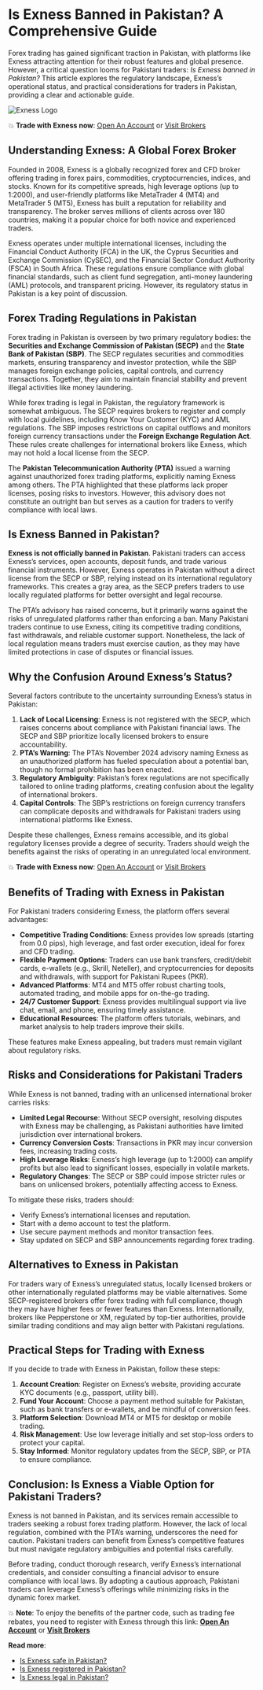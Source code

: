 # Is Exness Banned in Pakistan? A Comprehensive Guide

Forex trading has gained significant traction in Pakistan, with platforms like Exness attracting attention for their robust features and global presence. However, a critical question looms for Pakistani traders: *Is Exness banned in Pakistan?* This article explores the regulatory landscape, Exness’s operational status, and practical considerations for traders in Pakistan, providing a clear and actionable guide.

![Exness Logo](https://d3dpet1g0ty5ed.cloudfront.net/EN_SSA_Trade_every_opportunity_in_milliseconds_800x800.png)

💥 **Trade with Exness now**: [Open An Account](https://one.exnesstrack.org/boarding/sign-up/a/89rj8di4n7) or [Visit Brokers](https://one.exnesstrack.org/a/89rj8di4n7)

## Understanding Exness: A Global Forex Broker

Founded in 2008, Exness is a globally recognized forex and CFD broker offering trading in forex pairs, commodities, cryptocurrencies, indices, and stocks. Known for its competitive spreads, high leverage options (up to 1:2000), and user-friendly platforms like MetaTrader 4 (MT4) and MetaTrader 5 (MT5), Exness has built a reputation for reliability and transparency. The broker serves millions of clients across over 180 countries, making it a popular choice for both novice and experienced traders.

Exness operates under multiple international licenses, including the Financial Conduct Authority (FCA) in the UK, the Cyprus Securities and Exchange Commission (CySEC), and the Financial Sector Conduct Authority (FSCA) in South Africa. These regulations ensure compliance with global financial standards, such as client fund segregation, anti-money laundering (AML) protocols, and transparent pricing. However, its regulatory status in Pakistan is a key point of discussion.

## Forex Trading Regulations in Pakistan

Forex trading in Pakistan is overseen by two primary regulatory bodies: the **Securities and Exchange Commission of Pakistan (SECP)** and the **State Bank of Pakistan (SBP)**. The SECP regulates securities and commodities markets, ensuring transparency and investor protection, while the SBP manages foreign exchange policies, capital controls, and currency transactions. Together, they aim to maintain financial stability and prevent illegal activities like money laundering.

While forex trading is legal in Pakistan, the regulatory framework is somewhat ambiguous. The SECP requires brokers to register and comply with local guidelines, including Know Your Customer (KYC) and AML regulations. The SBP imposes restrictions on capital outflows and monitors foreign currency transactions under the **Foreign Exchange Regulation Act**. These rules create challenges for international brokers like Exness, which may not hold a local license from the SECP.

The **Pakistan Telecommunication Authority (PTA)** issued a warning against unauthorized forex trading platforms, explicitly naming Exness among others. The PTA highlighted that these platforms lack proper licenses, posing risks to investors. However, this advisory does not constitute an outright ban but serves as a caution for traders to verify compliance with local laws.

## Is Exness Banned in Pakistan?

**Exness is not officially banned in Pakistan**. Pakistani traders can access Exness’s services, open accounts, deposit funds, and trade various financial instruments. However, Exness operates in Pakistan without a direct license from the SECP or SBP, relying instead on its international regulatory frameworks. This creates a gray area, as the SECP prefers traders to use locally regulated platforms for better oversight and legal recourse.

The PTA’s advisory has raised concerns, but it primarily warns against the risks of unregulated platforms rather than enforcing a ban. Many Pakistani traders continue to use Exness, citing its competitive trading conditions, fast withdrawals, and reliable customer support. Nonetheless, the lack of local regulation means traders must exercise caution, as they may have limited protections in case of disputes or financial issues.

## Why the Confusion Around Exness’s Status?

Several factors contribute to the uncertainty surrounding Exness’s status in Pakistan:

1. **Lack of Local Licensing**: Exness is not registered with the SECP, which raises concerns about compliance with Pakistani financial laws. The SECP and SBP prioritize locally licensed brokers to ensure accountability.
2. **PTA’s Warning**: The PTA’s November 2024 advisory naming Exness as an unauthorized platform has fueled speculation about a potential ban, though no formal prohibition has been enacted.
3. **Regulatory Ambiguity**: Pakistan’s forex regulations are not specifically tailored to online trading platforms, creating confusion about the legality of international brokers.
4. **Capital Controls**: The SBP’s restrictions on foreign currency transfers can complicate deposits and withdrawals for Pakistani traders using international platforms like Exness.

Despite these challenges, Exness remains accessible, and its global regulatory licenses provide a degree of security. Traders should weigh the benefits against the risks of operating in an unregulated local environment.

💥 **Trade with Exness now**: [Open An Account](https://one.exnesstrack.org/boarding/sign-up/a/89rj8di4n7) or [Visit Brokers](https://one.exnesstrack.org/a/89rj8di4n7)

## Benefits of Trading with Exness in Pakistan

For Pakistani traders considering Exness, the platform offers several advantages:

- **Competitive Trading Conditions**: Exness provides low spreads (starting from 0.0 pips), high leverage, and fast order execution, ideal for forex and CFD trading.
- **Flexible Payment Options**: Traders can use bank transfers, credit/debit cards, e-wallets (e.g., Skrill, Neteller), and cryptocurrencies for deposits and withdrawals, with support for Pakistani Rupees (PKR).
- **Advanced Platforms**: MT4 and MT5 offer robust charting tools, automated trading, and mobile apps for on-the-go trading.
- **24/7 Customer Support**: Exness provides multilingual support via live chat, email, and phone, ensuring timely assistance.
- **Educational Resources**: The platform offers tutorials, webinars, and market analysis to help traders improve their skills.

These features make Exness appealing, but traders must remain vigilant about regulatory risks.

## Risks and Considerations for Pakistani Traders

While Exness is not banned, trading with an unlicensed international broker carries risks:

- **Limited Legal Recourse**: Without SECP oversight, resolving disputes with Exness may be challenging, as Pakistani authorities have limited jurisdiction over international brokers.
- **Currency Conversion Costs**: Transactions in PKR may incur conversion fees, increasing trading costs.
- **High Leverage Risks**: Exness’s high leverage (up to 1:2000) can amplify profits but also lead to significant losses, especially in volatile markets.
- **Regulatory Changes**: The SECP or SBP could impose stricter rules or bans on unlicensed brokers, potentially affecting access to Exness.

To mitigate these risks, traders should:

- Verify Exness’s international licenses and reputation.
- Start with a demo account to test the platform.
- Use secure payment methods and monitor transaction fees.
- Stay updated on SECP and SBP announcements regarding forex trading.

## Alternatives to Exness in Pakistan

For traders wary of Exness’s unregulated status, locally licensed brokers or other internationally regulated platforms may be viable alternatives. Some SECP-registered brokers offer forex trading with full compliance, though they may have higher fees or fewer features than Exness. Internationally, brokers like Pepperstone or XM, regulated by top-tier authorities, provide similar trading conditions and may align better with Pakistani regulations.

## Practical Steps for Trading with Exness

If you decide to trade with Exness in Pakistan, follow these steps:

1. **Account Creation**: Register on Exness’s website, providing accurate KYC documents (e.g., passport, utility bill).
2. **Fund Your Account**: Choose a payment method suitable for Pakistan, such as bank transfers or e-wallets, and be mindful of conversion fees.
3. **Platform Selection**: Download MT4 or MT5 for desktop or mobile trading.
4. **Risk Management**: Use low leverage initially and set stop-loss orders to protect your capital.
5. **Stay Informed**: Monitor regulatory updates from the SECP, SBP, or PTA to ensure compliance.

## Conclusion: Is Exness a Viable Option for Pakistani Traders?

Exness is not banned in Pakistan, and its services remain accessible to traders seeking a robust forex trading platform. However, the lack of local regulation, combined with the PTA’s warning, underscores the need for caution. Pakistani traders can benefit from Exness’s competitive features but must navigate regulatory ambiguities and potential risks carefully.

Before trading, conduct thorough research, verify Exness’s international credentials, and consider consulting a financial advisor to ensure compliance with local laws. By adopting a cautious approach, Pakistani traders can leverage Exness’s offerings while minimizing risks in the dynamic forex market.

💥 **Note**: To enjoy the benefits of the partner code, such as trading fee rebates, you need to register with Exness through this link: **[Open An Account](https://one.exnesstrack.org/boarding/sign-up/a/89rj8di4n7)** or **[Visit Brokers](https://one.exnesstrack.org/a/89rj8di4n7)**

**Read more**:
- [Is Exness safe in Pakistan?](https://github.com/MarryMTP/Exness/blob/main/Is%20Exness%20Safe%20in%20Pakistan%3F%20A%20Comprehensive%20Review.md)
- [Is Exness registered in Pakistan?](https://github.com/MarryMTP/Exness/blob/main/Is%20Exness%20Registered%20in%20Pakistan%3F%20A%20Comprehensive%20Guide.md)
- [Is Exness legal in Pakistan?](https://github.com/MarryMTP/Exness/blob/main/Is%20Exness%20Legal%20in%20Pakistan%3F%20A%20Comprehensive%20Guide.md) 
